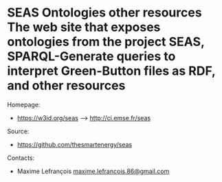 SEAS Ontologies other resources
The web site that exposes ontologies from the project SEAS, SPARQL-Generate queries to interpret Green-Button files as RDF, and other resources
===

Homepage:
* https://w3id.org/seas --> http://ci.emse.fr/seas

Source:
* https://github.com/thesmartenergy/seas

Contacts: 
* Maxime Lefrançois <maxime.lefrancois.86@gmail.com>
